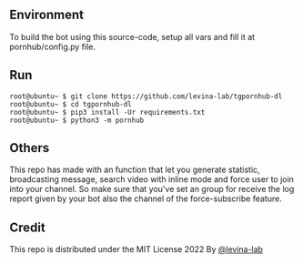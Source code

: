 ## Environment

To build the bot using this source-code, setup all vars and fill it at pornhub/config.py file.

## Run

```console
root@ubuntu~ $ git clone https://github.com/levina-lab/tgpornhub-dl
root@ubuntu~ $ cd tgpornhub-dl
root@ubuntu~ $ pip3 install -Ur requirements.txt
root@ubuntu~ $ python3 -m pornhub
```

## Others

This repo has made with an function that let you generate statistic, broadcasting message, search video with inline mode and force user to join into your channel. So make sure that you've set an group for receive the log report given by your bot also the channel of the force-subscribe feature.

## Credit

This repo is distributed under the MIT License 2022 By [@levina-lab](https://github.com/levina-lab)